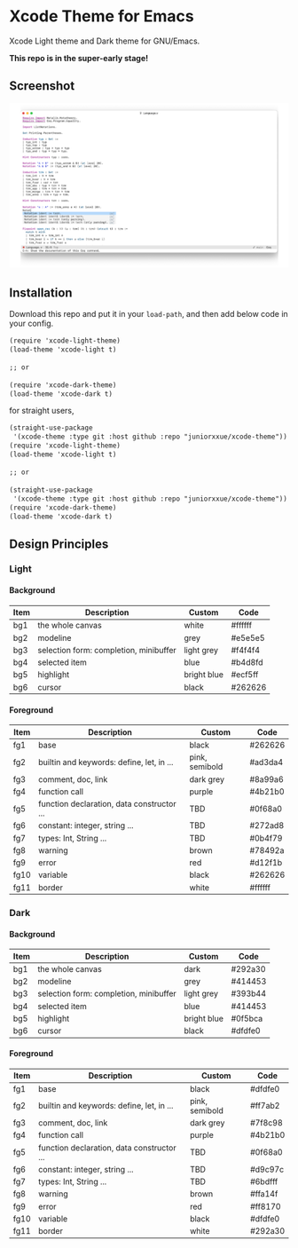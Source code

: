 # Xcode Theme for Emacs

Xcode Light theme and Dark theme for GNU/Emacs.

**This repo is in the super-early stage!**

## Screenshot

![](images/xcode-light-theme.png)

## Installation

Download this repo and put it in your `load-path`, and then add below code in your config.

```
(require 'xcode-light-theme)
(load-theme 'xcode-light t)

;; or

(require 'xcode-dark-theme)
(load-theme 'xcode-dark t)
```

for straight users,

```
(straight-use-package
 '(xcode-theme :type git :host github :repo "juniorxxue/xcode-theme"))
(require 'xcode-light-theme)
(load-theme 'xcode-light t)

;; or

(straight-use-package
 '(xcode-theme :type git :host github :repo "juniorxxue/xcode-theme"))
(require 'xcode-dark-theme)
(load-theme 'xcode-dark t)
```

## Design Principles

### Light

#### Background

| Item | Description                            | Custom      | Code    |
| ---- | -------------------------------------- | ----------- | ------- |
| bg1  | the whole canvas                       | white       | #ffffff |
| bg2  | modeline                               | grey        | #e5e5e5 |
| bg3  | selection form: completion, minibuffer | light grey  | #f4f4f4 |
| bg4  | selected item                          | blue        | #b4d8fd |
| bg5  | highlight                              | bright blue | #ecf5ff |
| bg6  | cursor                                 | black       | #262626 |

#### Foreground

| Item | Description                                | Custom         | Code    |
| ---- | ------------------------------------------ | -------------- | ------- |
| fg1  | base                                       | black          | #262626 |
| fg2  | builtin and keywords: define, let, in ...  | pink, semibold | #ad3da4 |
| fg3  | comment, doc, link                         | dark grey      | #8a99a6 |
| fg4  | function call                              | purple         | #4b21b0 |
| fg5  | function declaration, data constructor ... | TBD            | #0f68a0 |
| fg6  | constant: integer, string ...              | TBD            | #272ad8 |
| fg7  | types: Int, String ...                     | TBD            | #0b4f79 |
| fg8  | warning                                    | brown          | #78492a |
| fg9  | error                                      | red            | #d12f1b |
| fg10 | variable                                   | black          | #262626 |
| fg11 | border                                     | white          | #ffffff |

### Dark

#### Background

| Item | Description                            | Custom      | Code    |
| ---- | -------------------------------------- | ----------- | ------- |
| bg1  | the whole canvas                       | dark        | #292a30 |
| bg2  | modeline                               | grey        | #414453 |
| bg3  | selection form: completion, minibuffer | light grey  | #393b44 |
| bg4  | selected item                          | blue        | #414453 |
| bg5  | highlight                              | bright blue | #0f5bca |
| bg6  | cursor                                 | black       | #dfdfe0 |

#### Foreground

| Item | Description                                | Custom         | Code    |
| ---- | ------------------------------------------ | -------------- | ------- |
| fg1  | base                                       | black          | #dfdfe0 |
| fg2  | builtin and keywords: define, let, in ...  | pink, semibold | #ff7ab2 |
| fg3  | comment, doc, link                         | dark grey      | #7f8c98 |
| fg4  | function call                              | purple         | #4b21b0 |
| fg5  | function declaration, data constructor ... | TBD            | #0f68a0 |
| fg6  | constant: integer, string ...              | TBD            | #d9c97c |
| fg7  | types: Int, String ...                     | TBD            | #6bdfff |
| fg8  | warning                                    | brown          | #ffa14f |
| fg9  | error                                      | red            | #ff8170 |
| fg10 | variable                                   | black          | #dfdfe0 |
| fg11 | border                                     | white          | #292a30 |
